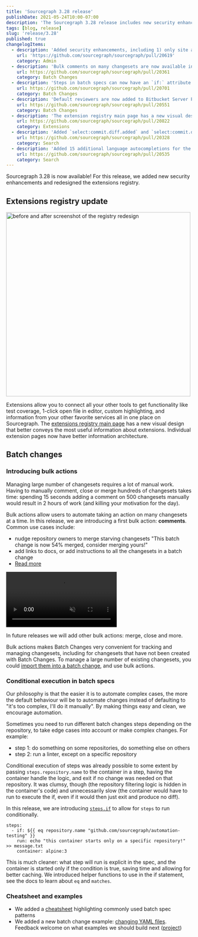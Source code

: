 ```yaml
---
title: 'Sourcegraph 3.28 release'
publishDate: 2021-05-24T10:00-07:00
description: 'The Sourcegraph 3.28 release includes new security enhancements and the redesigned extensions registry.'
tags: [blog, release]
slug: 'release/3.28'
published: true
changelogItems:
  - description: 'Added security enhancements, including 1) only site admins can list users on an instance, 2) repository permissions can now be enabled for site admins via the `authz.enforceForSiteAdmins` setting, 3) site admins can no longer view user added code host configuration, and 4) site admins cannot add access tokens for any user by default.'
    url: 'https://github.com/sourcegraph/sourcegraph/pull/20619'
    category: Admin
  - description: 'Bulk comments on many changesets are now available in Batch Changes.'
    url: https://github.com/sourcegraph/sourcegraph/pull/20361
    category: Batch Changes
  - description: 'Steps in batch specs can now have an `if:` attribute to enable conditional execution of different steps.'
    url: https://github.com/sourcegraph/sourcegraph/pull/20701
    category: Batch Changes
  - description: 'Default reviewers are now added to Bitbucket Server PRs opened by Batch Changes.'
    url: https://github.com/sourcegraph/sourcegraph/pull/20551
    category: Batch Changes
  - description: 'The extension registry main page has a new visual design that better conveys the most useful information about extensions, and individual extension pages have better information architecture.'
    url: https://github.com/sourcegraph/sourcegraph/pull/20822
    category: Extensions
  - description: 'Added `select:commit.diff.added` and `select:commit.diff.removed` for `type:diff` search queries. These selectors return commit diffs only if a pattern matches in `added` (respectively, `removed`) lines.'
    url: https://github.com/sourcegraph/sourcegraph/pull/20328
    category: Search
  - description: 'Added 15 additional language autocompletions for the `lang:` filter in the search bar.'
    url: https://github.com/sourcegraph/sourcegraph/pull/20535
    category: Search
---
```


Sourcegraph 3.28 is now available! For this release, we added new security enhancements and redesigned the extensions registry.

## Extensions registry update

<p>
  <img src="https://sourcegraphstatic.com/blog/3.28/before_after_extensions_registry_redesign.jpg" width="500" alt="before and after screenshot of the registry redesign">
</p>

Extensions allow you to connect all your other tools to get functionality like test coverage, 1-click open file in editor, custom highlighting, and information from your other favorite services all in one place on Sourcegraph. The [extensions registry main page](https://sourcegraph.com/extensions?category=All) has a new visual design that better conveys the most useful information about extensions. Individual extension pages now have better information architecture.

## Batch changes

### Introducing bulk actions

Managing large number of changesets requires a lot of manual work. Having to manually comment, close or merge hundreds of changesets takes time: spending 15 seconds adding a comment on 500 changesets manually would result in 2 hours of work (and killing your motivation for the day).

Bulk actions allow users to automate taking an action on many changesets at a time. In this release, we are introducing a first bulk action: **comments**. Common use cases include:

- nudge repository owners to merge starving changesets "This batch change is now 54% merged, consider merging yours!"
- add links to docs, or add instructions to all the changesets in a batch change
- [Read more](https://docs.sourcegraph.com/batch_changes/how-tos/bulk_operations_on_changesets)

<p><video autoplay loop muted playsinline style={{width:'600px'}}>
  <source src="https://sourcegraphstatic.com/blog/3.28/batch-changes-bulk-action-comment.mp4" type="video/mp4" data-cookieconsent="ignore">
 </video></p>

In future releases we will add other bulk actions: merge, close and more.

Bulk actions makes Batch Changes very convenient for tracking and managing changesets, including for changesets that have not been created with Batch Changes. To manage a large number of existing changesets, you could [import them into a batch change](https://docs.sourcegraph.com/batch_changes/how-tos/tracking_existing_changesets), and use bulk actions.

### Conditional execution in batch specs

Our philosophy is that the easier it is to automate complex cases, the more the default behaviour will be to automate changes instead of defaulting to "it's too complex, I'll do it manually". By making things easy and clean, we encourage automation.

Sometimes you need to run different batch changes steps depending on the repository, to take edge cases into account or make complex changes. For example:

- step 1: do something on some repositories, do something else on others
- step 2: run a linter, except on a specific repository

Conditional execution of steps was already possible to some extent by passing `steps.repository.name` to the container in a step, having the container handle the logic, and exit if no change was needed on that repository. It was clumsy, though (the repository filtering logic is hidden in the container's code) and unnecessarily slow (the container would have to run to execute the if, even if it would then just exit and produce no diff).

In this release, we are introducing [`steps.if`](https://docs.sourcegraph.com/batch_changes/references/batch_spec_yaml_reference#steps-if) to allow for `steps` to run conditionally.

```
steps:
  - if: ${{ eq repository.name "github.com/sourcegraph/automation-testing" }}
    run: echo "this container starts only on a specific repository!" >> message.txt
    container: alpine:3
```

This is much cleaner: what step will run is explicit in the spec, and the container is started only if the condition is true, saving time and allowing for better caching.
We introduced helper functions to use in the if statement, see the docs to learn about `eq` and `matches`.

### Cheatsheet and examples

- We added a [cheatsheet](https://docs.sourcegraph.com/batch_changes/references/batch_spec_cheat_sheet) highlighting commonly used batch spec patterns
- We added a new batch change example: [changing YAML files](https://github.com/sourcegraph/batch-change-examples/tree/main/modify-yaml). Feedback welcome on what examples we should build next ([project](https://github.com/sourcegraph/batch-change-examples/projects/1))
